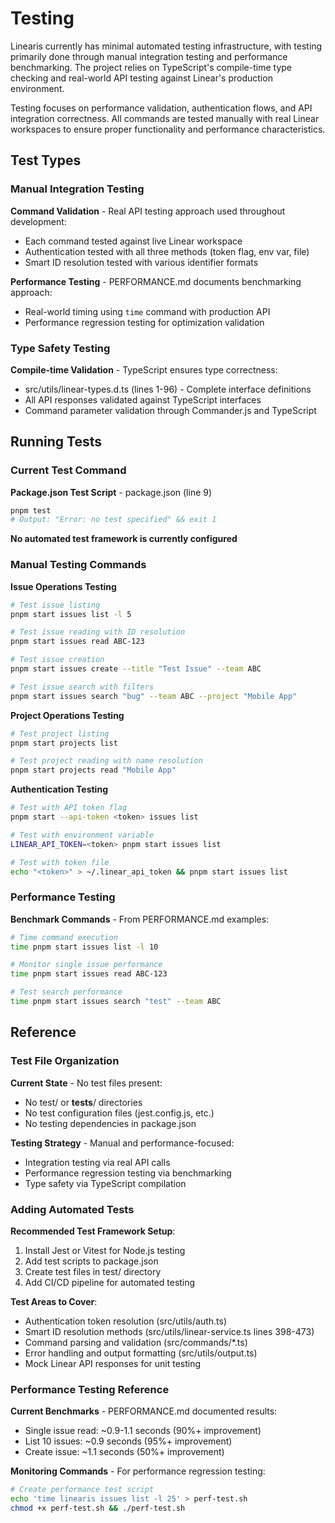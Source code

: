 <!-- Generated: 2025-08-30T19:51:49+02:00 -->

# Testing

Linearis currently has minimal automated testing infrastructure, with
testing primarily done through manual integration testing and performance
benchmarking. The project relies on TypeScript's compile-time type checking and
real-world API testing against Linear's production environment.

Testing focuses on performance validation, authentication flows, and API
integration correctness. All commands are tested manually with real Linear
workspaces to ensure proper functionality and performance characteristics.

## Test Types

### Manual Integration Testing

**Command Validation** - Real API testing approach used throughout development:

- Each command tested against live Linear workspace
- Authentication tested with all three methods (token flag, env var, file)
- Smart ID resolution tested with various identifier formats

**Performance Testing** - PERFORMANCE.md documents benchmarking approach:

- Real-world timing using `time` command with production API
- Performance regression testing for optimization validation

### Type Safety Testing

**Compile-time Validation** - TypeScript ensures type correctness:

- src/utils/linear-types.d.ts (lines 1-96) - Complete interface definitions
- All API responses validated against TypeScript interfaces
- Command parameter validation through Commander.js and TypeScript

## Running Tests

### Current Test Command

**Package.json Test Script** - package.json (line 9)

```bash
pnpm test
# Output: "Error: no test specified" && exit 1
```

**No automated test framework is currently configured**

### Manual Testing Commands

**Issue Operations Testing**

```bash
# Test issue listing
pnpm start issues list -l 5

# Test issue reading with ID resolution
pnpm start issues read ABC-123

# Test issue creation
pnpm start issues create --title "Test Issue" --team ABC

# Test issue search with filters
pnpm start issues search "bug" --team ABC --project "Mobile App"
```

**Project Operations Testing**

```bash
# Test project listing
pnpm start projects list

# Test project reading with name resolution
pnpm start projects read "Mobile App"
```

**Authentication Testing**

```bash
# Test with API token flag
pnpm start --api-token <token> issues list

# Test with environment variable
LINEAR_API_TOKEN=<token> pnpm start issues list

# Test with token file
echo "<token>" > ~/.linear_api_token && pnpm start issues list
```

### Performance Testing

**Benchmark Commands** - From PERFORMANCE.md examples:

```bash
# Time command execution
time pnpm start issues list -l 10

# Monitor single issue performance
time pnpm start issues read ABC-123

# Test search performance
time pnpm start issues search "test" --team ABC
```

## Reference

### Test File Organization

**Current State** - No test files present:

- No test/ or **tests**/ directories
- No test configuration files (jest.config.js, etc.)
- No testing dependencies in package.json

**Testing Strategy** - Manual and performance-focused:

- Integration testing via real API calls
- Performance regression testing via benchmarking
- Type safety via TypeScript compilation

### Adding Automated Tests

**Recommended Test Framework Setup**:

1. Install Jest or Vitest for Node.js testing
2. Add test scripts to package.json
3. Create test files in test/ directory
4. Add CI/CD pipeline for automated testing

**Test Areas to Cover**:

- Authentication token resolution (src/utils/auth.ts)
- Smart ID resolution methods (src/utils/linear-service.ts lines 398-473)
- Command parsing and validation (src/commands/*.ts)
- Error handling and output formatting (src/utils/output.ts)
- Mock Linear API responses for unit testing

### Performance Testing Reference

**Current Benchmarks** - PERFORMANCE.md documented results:

- Single issue read: ~0.9-1.1 seconds (90%+ improvement)
- List 10 issues: ~0.9 seconds (95%+ improvement)
- Create issue: ~1.1 seconds (50%+ improvement)

**Monitoring Commands** - For performance regression testing:

```bash
# Create performance test script
echo 'time linearis issues list -l 25' > perf-test.sh
chmod +x perf-test.sh && ./perf-test.sh
```
